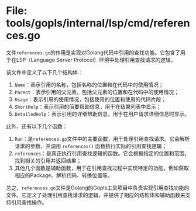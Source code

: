 # File: tools/gopls/internal/lsp/cmd/references.go

文件`references.go`的作用是实现对Golang代码中引用的查找功能。它包含了用于在LSP（Language Server Protocol）环境中处理引用查找请求的逻辑。

该文件中定义了以下几个结构体：

1. `Name`：表示引用的名称，包括名称的位置和在代码中的使用情况；
2. `Parent`：表示引用的父元素，包括父元素的位置和在代码中的使用情况；
3. `Usage`：表示引用的使用情况，包括使用的位置和使用的代码片段；
4. `ShortHelp`：表示引用的简要帮助信息，用于在结果列表中显示；
5. `DetailedHelp`：表示引用的详细帮助信息，用于在用户请求详细信息时显示。

此外，还有以下几个函数：

1. `Run`：是`references.go`文件中的主要函数，用于处理引用查找请求。它会解析请求的参数，并调用 `references()` 函数执行实际的引用查找逻辑；
2. `references`：是真正执行引用查找逻辑的函数。它会根据指定的位置和范围，找到相关的引用并返回结果；
3. 其他几个函数是辅助函数，用于在引用查找过程中实现特定的功能，例如获取相应的Package、解析代码、转换位置等。

总之，`references.go`文件是Golang的Gopls工具项目中负责实现引用查找功能的文件。它定义了处理引用查找请求的逻辑，并提供了相应的结构体和辅助函数来支持引用查找操作。

